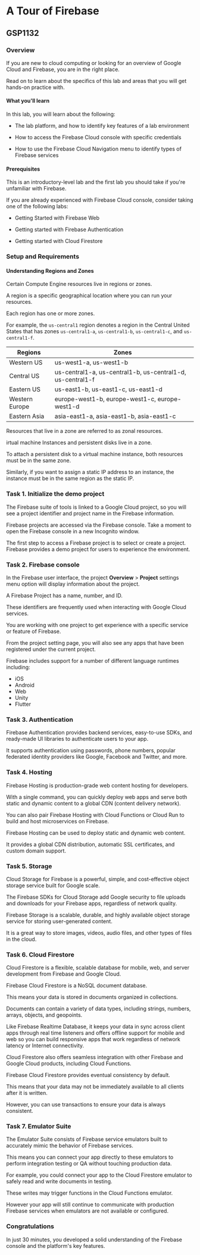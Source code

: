 # A Tour of Firebase

## GSP1132

### Overview

If you are new to cloud computing or looking for an overview of Google Cloud and Firebase, you are in the right place. 

Read on to learn about the specifics of this lab and areas that you will get hands-on practice with.

#### What you'll learn

In this lab, you will learn about the following:

- The lab platform, and how to identify key features of a lab environment

- How to access the Firebase Cloud console with specific credentials

- How to use the Firebase Cloud Navigation menu to identify types of Firebase services

#### Prerequisites

This is an introductory-level lab and the first lab you should take if you're unfamiliar with Firebase. 

If you are already experienced with Firebase Cloud console, consider taking one of the following labs:

- Getting Started with Firebase Web

- Getting started with Firebase Authentication

- Getting started with Cloud Firestore

### Setup and Requirements

#### Understanding Regions and Zones

Certain Compute Engine resources live in regions or zones. 

A region is a specific geographical location where you can run your resources. 

Each region has one or more zones. 

For example, the `us-central1` region denotes a region in the Central United States that has zones `us-central1-a`, `us-central1-b`, `us-central1-c`, and `us-central1-f`.

| Regions | Zones |
| --- | --- |
| Western US | us-west1-a, us-west1-b |
| Central US | us-central1-a, us-central1-b, us-central1-d, us-central1-f |
| Eastern US | us-east1-b, us-east1-c, us-east1-d |
| Western Europe | europe-west1-b, europe-west1-c, europe-west1-d |
| Eastern Asia | asia-east1-a, asia-east1-b, asia-east1-c |

Resources that live in a zone are referred to as zonal resources. 

irtual machine Instances and persistent disks live in a zone. 

To attach a persistent disk to a virtual machine instance, both resources must be in the same zone. 

Similarly, if you want to assign a static IP address to an instance, the instance must be in the same region as the static IP.

### Task 1. Initialize the demo project

The Firebase suite of tools is linked to a Google Cloud project, so you will see a project identifier and project name in the Firebase information.

Firebase projects are accessed via the Firebase console. Take a moment to open the Firebase console in a new Incognito window.

The first step to access a Firebase project is to select or create a project. Firebase provides a demo project for users to experience the environment.

### Task 2. Firebase console

In the Firebase user interface, the project **Overview** > **Project** settings menu option will display information about the project. 

A Firebase Project has a name, number, and ID. 

These identifiers are frequently used when interacting with Google Cloud services. 

You are working with one project to get experience with a specific service or feature of Firebase.

From the project setting page, you will also see any apps that have been registered under the current project.

Firebase includes support for a number of different language runtimes including:

- iOS
- Android
- Web
- Unity
- Flutter

### Task 3. Authentication

Firebase Authentication provides backend services, easy-to-use SDKs, and ready-made UI libraries to authenticate users to your app. 

It supports authentication using passwords, phone numbers, popular federated identity providers like Google, Facebook and Twitter, and more.

### Task 4. Hosting

Firebase Hosting is production-grade web content hosting for developers. 

With a single command, you can quickly deploy web apps and serve both static and dynamic content to a global CDN (content delivery network). 

You can also pair Firebase Hosting with Cloud Functions or Cloud Run to build and host microservices on Firebase.

Firebase Hosting can be used to deploy static and dynamic web content. 

It provides a global CDN distribution, automatic SSL certificates, and custom domain support.

### Task 5. Storage

Cloud Storage for Firebase is a powerful, simple, and cost-effective object storage service built for Google scale. 

The Firebase SDKs for Cloud Storage add Google security to file uploads and downloads for your Firebase apps, regardless of network quality.

Firebase Storage is a scalable, durable, and highly available object storage service for storing user-generated content. 

It is a great way to store images, videos, audio files, and other types of files in the cloud.

### Task 6. Cloud Firestore

Cloud Firestore is a flexible, scalable database for mobile, web, and server development from Firebase and Google Cloud. 

Firebase Cloud Firestore is a NoSQL document database. 

This means your data is stored in documents organized in collections. 

Documents can contain a variety of data types, including strings, numbers, arrays, objects, and geopoints. 

Like Firebase Realtime Database, it keeps your data in sync across client apps through real time listeners and offers offline support for mobile and web so you can build responsive apps that work regardless of network latency or Internet connectivity. 

Cloud Firestore also offers seamless integration with other Firebase and Google Cloud products, including Cloud Functions.

Firebase Cloud Firestore provides eventual consistency by default. 

This means that your data may not be immediately available to all clients after it is written. 

However, you can use transactions to ensure your data is always consistent.

### Task 7. Emulator Suite

The Emulator Suite consists of Firebase service emulators built to accurately mimic the behavior of Firebase services. 

This means you can connect your app directly to these emulators to perform integration testing or QA without touching production data.

For example, you could connect your app to the Cloud Firestore emulator to safely read and write documents in testing. 

These writes may trigger functions in the Cloud Functions emulator. 

However your app will still continue to communicate with production Firebase services when emulators are not available or configured.

### Congratulations

In just 30 minutes, you developed a solid understanding of the Firebase console and the platform's key features. 
